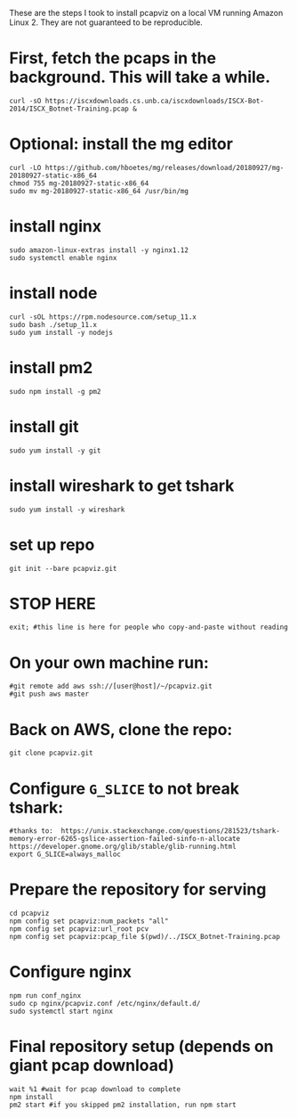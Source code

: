 These are the steps I took to install pcapviz on a local VM running
Amazon Linux 2. They are not guaranteed to be reproducible.


# First, fetch the pcaps in the background. This will take a while.

    curl -sO https://iscxdownloads.cs.unb.ca/iscxdownloads/ISCX-Bot-2014/ISCX_Botnet-Training.pcap &

# Optional: install the mg editor

    curl -LO https://github.com/hboetes/mg/releases/download/20180927/mg-20180927-static-x86_64
    chmod 755 mg-20180927-static-x86_64
    sudo mv mg-20180927-static-x86_64 /usr/bin/mg


# install nginx

    sudo amazon-linux-extras install -y nginx1.12
    sudo systemctl enable nginx


# install node

    curl -sOL https://rpm.nodesource.com/setup_11.x
    sudo bash ./setup_11.x
    sudo yum install -y nodejs

# install pm2

    sudo npm install -g pm2


# install git

    sudo yum install -y git


# install wireshark to get tshark

    sudo yum install -y wireshark


# set up repo

    git init --bare pcapviz.git

# STOP HERE

    exit; #this line is here for people who copy-and-paste without reading

# On your own machine run:

    #git remote add aws ssh://[user@host]/~/pcapviz.git
    #git push aws master


# Back on AWS, clone the repo:

    git clone pcapviz.git

# Configure `G_SLICE` to not break tshark:

    #thanks to:  https://unix.stackexchange.com/questions/281523/tshark-memory-error-6265-gslice-assertion-failed-sinfo-n-allocate https://developer.gnome.org/glib/stable/glib-running.html
    export G_SLICE=always_malloc

# Prepare the repository for serving

    cd pcapviz
    npm config set pcapviz:num_packets "all"
    npm config set pcapviz:url_root pcv
    npm config set pcapviz:pcap_file $(pwd)/../ISCX_Botnet-Training.pcap


# Configure nginx

    npm run conf_nginx
    sudo cp nginx/pcapviz.conf /etc/nginx/default.d/
    sudo systemctl start nginx


# Final repository setup (depends on giant pcap download)

    wait %1 #wait for pcap download to complete
    npm install
    pm2 start #if you skipped pm2 installation, run npm start
